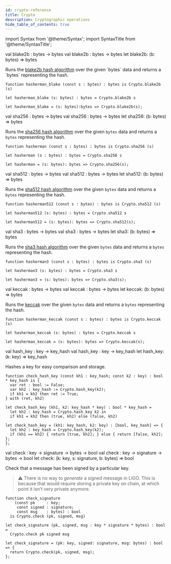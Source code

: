 ```yaml
---
id: crypto-reference
title: Crypto
description: Cryptographic operations
hide_table_of_contents: true
---
```


import Syntax from '@theme/Syntax';
import SyntaxTitle from '@theme/SyntaxTitle';

<SyntaxTitle syntax="pascaligo">
val blake2b : bytes -> bytes
</SyntaxTitle>
<SyntaxTitle syntax="cameligo">
val blake2b : bytes -> bytes
</SyntaxTitle>

<SyntaxTitle syntax="jsligo">
let blake2b: (b: bytes) => bytes
</SyntaxTitle>

Runs the [blake2b hash algorithm](https://en.wikipedia.org/wiki/BLAKE_(hash_function)#BLAKE2)
over the given `bytes` data and returns a `bytes` representing the hash.



<Syntax syntax="pascaligo">

```pascaligo
function hasherman_blake (const s : bytes) : bytes is Crypto.blake2b (s)
```

</Syntax>
<Syntax syntax="cameligo">

```cameligo
let hasherman_blake (s: bytes) : bytes = Crypto.blake2b s
```



</Syntax>

<Syntax syntax="jsligo">

```jsligo
let hasherman_blake = (s: bytes):bytes => Crypto.blake2b(s);
```

</Syntax>

<SyntaxTitle syntax="pascaligo">
val sha256 : bytes -> bytes
</SyntaxTitle>
<SyntaxTitle syntax="cameligo">
val sha256 : bytes -> bytes
</SyntaxTitle>

<SyntaxTitle syntax="jsligo">
let sha256: (b: bytes) => bytes
</SyntaxTitle>

Runs the [sha256 hash algorithm](https://en.wikipedia.org/wiki/SHA-2) over the given
`bytes` data and returns a `bytes` representing the hash.



<Syntax syntax="pascaligo">

```pascaligo
function hasherman (const s : bytes) : bytes is Crypto.sha256 (s)
```

</Syntax>
<Syntax syntax="cameligo">

```cameligo
let hasherman (s : bytes) : bytes = Crypto.sha256 s
```

</Syntax>

<Syntax syntax="jsligo">

```jsligo
let hasherman = (s: bytes): bytes => Crypto.sha256(s);
```

</Syntax>

<SyntaxTitle syntax="pascaligo">
val sha512 : bytes -> bytes
</SyntaxTitle>
<SyntaxTitle syntax="cameligo">
val sha512 : bytes -> bytes
</SyntaxTitle>

<SyntaxTitle syntax="jsligo">
let sha512: (b: bytes) => bytes
</SyntaxTitle>

Runs the [sha512 hash algorithm](https://en.wikipedia.org/wiki/SHA-2) over the given
`bytes` data and returns a `bytes` representing the hash.



<Syntax syntax="pascaligo">

```pascaligo
function hasherman512 (const s : bytes) : bytes is Crypto.sha512 (s)
```

</Syntax>
<Syntax syntax="cameligo">

```cameligo
let hasherman512 (s: bytes) : bytes = Crypto.sha512 s
```

</Syntax>

<Syntax syntax="jsligo">

```jsligo
let hasherman512 = (s: bytes): bytes => Crypto.sha512(s);
```

</Syntax>

<SyntaxTitle syntax="pascaligo">
val sha3 : bytes -> bytes
</SyntaxTitle>
<SyntaxTitle syntax="cameligo">
val sha3 : bytes -> bytes
</SyntaxTitle>

<SyntaxTitle syntax="jsligo">
let sha3: (b: bytes) => bytes
</SyntaxTitle>

Runs the [sha3 hash algorithm](https://en.wikipedia.org/wiki/SHA-3) over the given
`bytes` data and returns a `bytes` representing the hash.



<Syntax syntax="pascaligo">

```pascaligo
function hasherman3 (const s : bytes) : bytes is Crypto.sha3 (s)
```

</Syntax>
<Syntax syntax="cameligo">

```cameligo
let hasherman3 (s: bytes) : bytes = Crypto.sha3 s
```

</Syntax>

<Syntax syntax="jsligo">

```jsligo
let hasherman3 = (s: bytes): bytes => Crypto.sha3(s);
```

</Syntax>
<SyntaxTitle syntax="pascaligo">
val keccak : bytes -> bytes
</SyntaxTitle>
<SyntaxTitle syntax="cameligo">
val keccak : bytes -> bytes
</SyntaxTitle>

<SyntaxTitle syntax="jsligo">
let keccak: (b: bytes) => bytes
</SyntaxTitle>

Runs the [keccak](https://en.wikipedia.org/wiki/keccak) over the given
`bytes` data and returns a `bytes` representing the hash.

<Syntax syntax="pascaligo">

```pascaligo
function hasherman_keccak (const s : bytes) : bytes is Crypto.keccak (s)
```

</Syntax>
<Syntax syntax="cameligo">

```cameligo
let hasherman_keccak (s: bytes) : bytes = Crypto.keccak s
```

</Syntax>

<Syntax syntax="jsligo">

```jsligo
let hasherman_keccak = (s: bytes): bytes => Crypto.keccak(s);
```

</Syntax>

<SyntaxTitle syntax="pascaligo">
val hash_key : key -> key_hash
</SyntaxTitle>
<SyntaxTitle syntax="cameligo">
val hash_key : key -> key_hash
</SyntaxTitle>

<SyntaxTitle syntax="jsligo">
let hash_key: (k: key) => key_hash
</SyntaxTitle>

Hashes a key for easy comparison and storage.



<Syntax syntax="pascaligo">

```pascaligo
function check_hash_key (const kh1 : key_hash; const k2 : key) : bool * key_hash is {
  var ret : bool := False;
  var kh2 : key_hash := Crypto.hash_key(k2);
  if kh1 = kh2 then ret := True;
} with (ret, kh2)
```

</Syntax>
<Syntax syntax="cameligo">

```cameligo
let check_hash_key (kh1, k2: key_hash * key) : bool * key_hash =
  let kh2 : key_hash = Crypto.hash_key k2 in
  if kh1 = kh2 then (true, kh2) else (false, kh2)
```

</Syntax>

<Syntax syntax="jsligo">

```jsligo
let check_hash_key = (kh1: key_hash, k2: key) : [bool, key_hash] => {
  let kh2 : key_hash = Crypto.hash_key(k2);
  if (kh1 == kh2) { return [true, kh2]; } else { return [false, kh2]; };
};
```

</Syntax>

<SyntaxTitle syntax="pascaligo">
val check : key -> signature -> bytes -> bool
</SyntaxTitle>
<SyntaxTitle syntax="cameligo">
val check : key -> signature -> bytes -> bool
</SyntaxTitle>

<SyntaxTitle syntax="jsligo">
let check: (k: key, s: signature, b: bytes) => bool
</SyntaxTitle>

Check that a message has been signed by a particular key.

> ⚠️ There is no way to *generate* a signed message in LIGO. This is because that would require storing a private key on chain, at which point it isn't very private anymore.



<Syntax syntax="pascaligo">

```pascaligo
function check_signature
    (const pk     : key;
     const signed : signature;
     const msg    : bytes) : bool
  is Crypto.check (pk, signed, msg)
```

</Syntax>
<Syntax syntax="cameligo">

```cameligo
let check_signature (pk, signed, msg : key * signature * bytes) : bool =
  Crypto.check pk signed msg
```

</Syntax>

<Syntax syntax="jsligo">

```jsligo
let check_signature = (pk: key, signed: signature, msg: bytes) : bool => {
  return Crypto.check(pk, signed, msg);
};
```

</Syntax>
